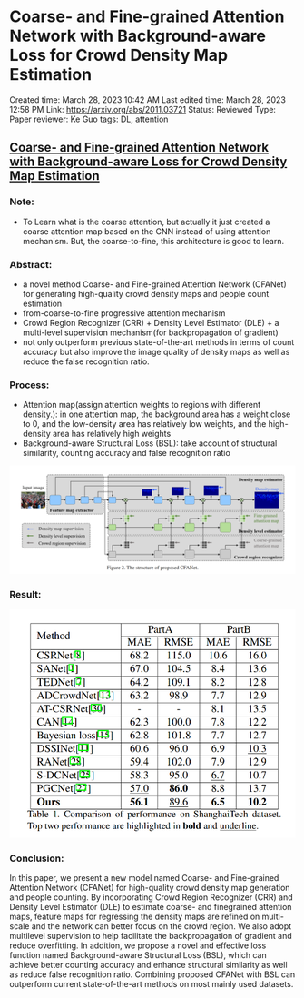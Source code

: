 # Coarse- and Fine-grained Attention Network with Background-aware Loss for Crowd Density Map Estimation

Created time: March 28, 2023 10:42 AM
Last edited time: March 28, 2023 12:58 PM
Link: https://arxiv.org/abs/2011.03721
Status: Reviewed
Type: Paper
reviewer: Ke Guo
tags: DL, attention

## [Coarse- and Fine-grained Attention Network with Background-aware Loss for Crowd Density Map Estimation]([https://arxiv.org/abs/2011.03721](https://arxiv.org/abs/2011.03721))

### Note:

- To Learn what is the coarse attention, but actually it just created a coarse attention map based on the CNN instead of using attention mechanism. But, the coarse-to-fine, this architecture is good to learn.

### Abstract:

- a novel method Coarse- and Fine-grained Attention Network (CFANet) for generating high-quality crowd density maps and people count estimation
- from-coarse-to-fine progressive attention mechanism
- Crowd Region Recognizer (CRR) + Density Level Estimator (DLE) + a multi-level supervision mechanism(for backpropagation of gradient)
- not only outperform previous state-of-the-art methods in terms of count accuracy but also improve the image quality of density maps as well as reduce the false recognition ratio.

### Process:

- Attention map(assign attention weights to regions with different density.): in one attention map, the background area has a weight close to 0, and the low-density area has relatively low weights, and the high-density area has relatively high weights
- Background-aware Structural Loss (BSL): take account of structural similarity, counting accuracy and false recognition ratio

![Untitled](Coarse-%20and%20Fine-grained%20Attention%20Network%20with%20Ba%203f5ee2f5614146a5aefd675b97961682/Untitled.png)

### Result:

![Untitled](Coarse-%20and%20Fine-grained%20Attention%20Network%20with%20Ba%203f5ee2f5614146a5aefd675b97961682/Untitled%201.png)

### Conclusion:

In this paper, we present a new model named Coarse- and Fine-grained Attention Network (CFANet) for high-quality crowd density map generation and people counting. By incorporating Crowd Region Recognizer (CRR) and Density Level Estimator (DLE) to estimate coarse- and finegrained attention maps, feature maps for regressing the density maps are refined on multi-scale and the network can better focus on the crowd region. We also adopt multilevel supervision to help facilitate the backpropagation of gradient and reduce overfitting. In addition, we propose a novel and effective loss function named Background-aware Structural Loss (BSL), which can achieve better counting accuracy and enhance structural similarity as well as reduce false recognition ratio. Combining proposed CFANet with BSL can outperform current state-of-the-art methods on most mainly used datasets.